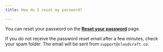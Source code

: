 ```yaml
---
title: How do I reset my password?

---
```


You can reset your password on the **[Reset your password][1]** page.

If you do not receive the password reset email after a few minutes, check your spam folder. The email will be sent from `support@cloudcraft.co`.

[1]: https://app.cloudcraft.co/iforgot

